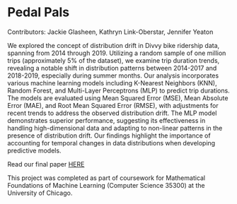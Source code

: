 # Pedal Pals

Contributors: Jackie Glasheen, Kathryn Link-Oberstar, Jennifer Yeaton

We explored the concept of distribution drift in Divvy bike ridership data, spanning from 2014 through 2019. Utilizing a random sample of one million trips (approximately 5% of the dataset), we examine trip duration trends, revealing a notable shift in distribution patterns between 2014-2017 and 2018-2019, especially during summer months. Our analysis incorporates various machine learning models including K-Nearest Neighbors (KNN), Random Forest, and Multi-Layer Perceptrons (MLP) to predict trip durations. The models are evaluated using Mean Squared Error (MSE), Mean Absolute Error (MAE), and Root Mean Squared Error (RMSE), with adjustments for recent trends to address the observed distribution drift. The MLP
model demonstrates superior performance, suggesting its effectiveness in handling high-dimensional data and adapting to non-linear patterns in the presence of distribution drift. Our findings highlight the importance of accounting for temporal changes in data distributions when developing predictive models.

Read our final paper [HERE](https://github.com/klinkoberstar/pedal_pals/blob/cc0779317ff0355c79b9d5acba20d83770c4e174/Concept%20Drift%20and%20Predicting%20Duration%20of%20Divvy%20Bike%20Trips.pdf)

This project was completed as part of coursework for Mathematical Foundations of Machine Learning (Computer Science 35300) at the University of Chicago.

